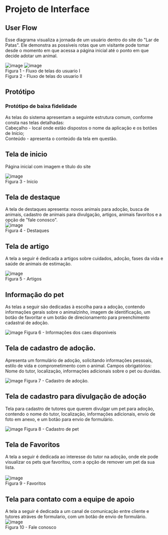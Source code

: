 
# Projeto de Interface

## User Flow

Esse diagrama visualiza a jornada de um usuário dentro do site do "Lar de Patas". Ele demonstra as possíveis rotas que um visitante pode tomar desde o momento em que acessa a página inicial até o ponto em que decide adotar um animal.

![image](https://github.com/ICEI-PUC-Minas-PMV-ADS/pmv-ads-2024-2-e1-proj-web-t11-proj_adocao/blob/main/documentos/img/Userflow1.png?raw=true)
![image](https://github.com/ICEI-PUC-Minas-PMV-ADS/pmv-ads-2024-2-e1-proj-web-t11-proj_adocao/blob/main/documentos/img/Userflow2.png?raw=true)
<br> 
Figura 1 - Fluxo de telas do usuario I
<br>
Figura 2 - Fluxo de telas do usuario II

## Protótipo
### Protótipo de baixa fidelidade
As telas do sistema apresentam a seguinte estrutura comum, conforme consta nas telas detalhadas:
<br>
Cabeçalho - local onde estão dispostos o nome da aplicação e os botões de Início;
<br>
Conteúdo - apresenta o conteúdo da tela em questão.

## Tela de inicio 
Página inicial com imagem e título do site

![image](https://github.com/ICEI-PUC-Minas-PMV-ADS/pmv-ads-2024-2-e1-proj-web-t11-proj_adocao/blob/main/documentos/img/lar%20de%20patas%20inicio.png?raw=true)
<br>
Figura 3 - Inicio
<br>

## Tela de destaque
 A tela de destaques apresenta: novos animais para adoção, busca de animais, cadastro de animais para divulgação, artigos, animais favoritos e a opção de "fale conosco". 
 <br>
 ![image](https://github.com/ICEI-PUC-Minas-PMV-ADS/pmv-ads-2024-2-e1-proj-web-t11-proj_adocao/blob/main/documentos/img/destaques.png?raw=true)
<br>
Figura 4 - Destaques

## Tela de artigo
A tela a seguir é dedicada a artigos sobre cuidados, adoção, fases da vida e saúde de animais de estimação.

![image](https://github.com/ICEI-PUC-Minas-PMV-ADS/pmv-ads-2024-2-e1-proj-web-t11-proj_adocao/blob/main/documentos/img/artigos.png?raw=true)
<br>
Figura 5 - Artigos

## Informação do pet
As telas a seguir são dedicadas à escolha para a adoção, contendo informações gerais sobre o animalzinho, imagem de identificação, um botão de favoritar e um botão de direcionamento para preenchimento cadastral de adoção.

![image](https://github.com/ICEI-PUC-Minas-PMV-ADS/pmv-ads-2024-2-e1-proj-web-t11-proj_adocao/blob/main/documentos/img/pets%20p%20adocao.png?raw=true)
Figura 6 - Informações dos caes disponiveis

## Tela de cadastro de adoção.
Apresenta um formulário de adoção, solicitando informações pessoais, estilo de vida e comprometimento com o animal.
Campos obrigatórios: Nome do tutor, localização, informações adicionais sobre o pet ou duvidas.

![image](https://github.com/ICEI-PUC-Minas-PMV-ADS/pmv-ads-2024-2-e1-proj-web-t11-proj_adocao/blob/main/documentos/img/querro%20adotar.png?raw=true)
Figura 7 - Cadastro de adoção.

## Tela de cadastro para divulgação de adoção
Tela para cadastro de tutores que querem divulgar um pet para adoção, contendo o nome do tutor, localização, informações adicionais, envio de foto em anexo, e um botão para envio de formulário.

![image](https://github.com/ICEI-PUC-Minas-PMV-ADS/pmv-ads-2024-2-e1-proj-web-t11-proj_adocao/blob/main/documentos/img/ajude%20um%20aumigo.png?raw=true)
Figura 8 - Cadastro de pet

## Tela de Favoritos

A tela a seguir é dedicada ao interesse do tutor na adoção, onde ele pode visualizar os pets que favoritou, com a opção de remover um pet da sua lista.
<br>
<br> 
![image](https://github.com/ICEI-PUC-Minas-PMV-ADS/pmv-ads-2024-2-e1-proj-web-t11-proj_adocao/blob/main/documentos/img/favoritos.png?raw=true)
<br>
Figura 9 - Favoritos 

## Tela para contato com a equipe de apoio

A tela a seguir é dedicada a um canal de comunicação entre cliente e tutores atráves de formulario, com um botão de envio de formulário.
<br> 
![image](https://github.com/ICEI-PUC-Minas-PMV-ADS/pmv-ads-2024-2-e1-proj-web-t11-proj_adocao/blob/main/documentos/img/fale%20conosco.png?raw=true)
<br>
Figura 10 - Fale conosco




